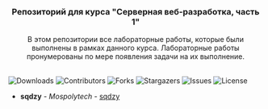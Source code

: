 <br/>
<p align="center">
  <h3 align="center">Репозиторий для курса "Серверная веб-разработка, часть 1"</h3>

  <p align="center">
    В этом репозитории все лабораторные работы, которые были выполнены в рамках данного курса. Лабораторные работы пронумерованы по мере появления задачи на их выполнение.
    <br/>
    <br/>
  </p>
</p>

![Downloads](https://img.shields.io/github/downloads/sqdzy/php/total) ![Contributors](https://img.shields.io/github/contributors/sqdzy/php?color=dark-green) ![Forks](https://img.shields.io/github/forks/sqdzy/php?style=social) ![Stargazers](https://img.shields.io/github/stars/sqdzy/php?style=social) ![Issues](https://img.shields.io/github/issues/sqdzy/php) ![License](https://img.shields.io/github/license/sqdzy/php) 


* **sqdzy** - *Mospolytech* - [sqdzy](https://github.com/sqdzy/)
